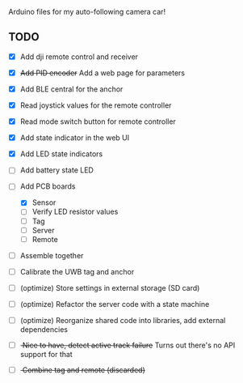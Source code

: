 Arduino files for my auto-following camera car!


## TODO
- [x] Add dji remote control and receiver
- [x] <s>Add PID encoder</s> Add a web page for parameters
- [x] Add BLE central for the anchor
- [x] Read joystick values for the remote controller
- [x] Read mode switch button for remote controller
- [x] Add state indicator in the web UI
- [x] Add LED state indicators
- [ ] Add battery state LED
- [ ] Add PCB boards
  - [x] Sensor
  - [ ] Verify LED resistor values
  - [ ] Tag
  - [ ] Server
  - [ ] Remote
- [ ] Assemble together
- [ ] Calibrate the UWB tag and anchor
- [ ] (optimize) Store settings in external storage (SD card)
- [ ] (optimize) Refactor the server code with a state machine
- [ ] (optimize) Reorganize shared code into libraries, add external dependencies 

- [ ] <s> Nice to have, detect active track failure</s> Turns out there's no API support for that
- [ ] <s> Combine tag and remote (discarded)</s>
